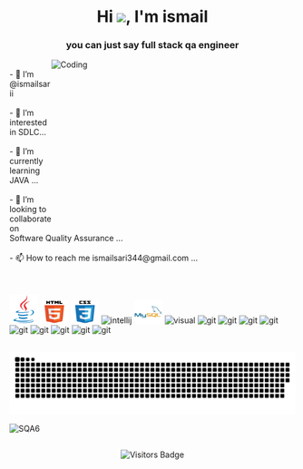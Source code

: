<h1 align="center">Hi <img src="https://media.giphy.com/media/hvRJCLFzcasrR4ia7z/giphy.gif" width="30px"/>, I'm ismail</h1>
<h3 align="center"> you can just say full stack qa engineer</h3>


<img  align="right" alt="Coding" src="https://user-images.githubusercontent.com/117009914/210116295-3c012b0d-bf7f-4cff-8d70-b5f57c29bfc1.gif" width="430" height="300"/>


<br>
 - 👋 I’m @ismailsarii 
 <br>
 <br>
 - 👀 I’m interested in SDLC... 
 <br>
 <br>
 - 🌱 I’m currently learning JAVA ...
 <br> 
 <br>
 - 💞️ I’m looking to collaborate on Software Quality Assurance ...
 <br>
 <br>
 - 📫 How to reach me ismailsari344@gmail.com ...
 <br>
 <br>
<br>
 <br>
<div align="left">
<img src="https://raw.githubusercontent.com/devicons/devicon/master/icons/java/java-original.svg" alt="java" width="50" height="50" />
<img src="https://raw.githubusercontent.com/devicons/devicon/master/icons/html5/html5-original-wordmark.svg" alt="html5" width="50" height="40" />
<img src="https://raw.githubusercontent.com/devicons/devicon/master/icons/css3/css3-original-wordmark.svg" alt="css3" width="50" height="40" /> 
<img src="https://user-images.githubusercontent.com/117009914/210330680-81c9b6ba-1417-4e1e-a4e6-4547dca7c65a.svg" alt="intellij" width="50" height="40" />
<img src="https://raw.githubusercontent.com/devicons/devicon/master/icons/mysql/mysql-original-wordmark.svg" alt="mysql" width="50" height="40" />
<img src="https://user-images.githubusercontent.com/117009914/210330301-dd366204-78cb-4630-aec5-afa1e9bf9bdb.svg" alt="visual" width="50" height="40" />
<img src="https://user-images.githubusercontent.com/117009914/210325904-d3ec9da0-9079-479e-bc46-a3feffe2bfb2.svg" alt="git" width="50" height="40" />
<img src="https://user-images.githubusercontent.com/117009914/210329371-0cd7ec68-4fd3-4e01-95e7-5455e7c03723.svg" alt="git" width="50" height="40" />
<img src="https://user-images.githubusercontent.com/117009914/210329573-a2dff5dd-7b54-4439-8013-f7fad6825bbd.svg" alt="git" width="50" height="40" />
<img src="https://user-images.githubusercontent.com/117009914/214925274-764a6534-3153-4d1d-8ee3-0abde77cc8e2.png" alt="git" width="50" height="40" />
<img src="https://user-images.githubusercontent.com/117009914/214925722-d2d0b5f3-4113-4ceb-af9e-409f1f263c55.png" alt="git" width="50" height="40" />
<img src="https://user-images.githubusercontent.com/117009914/214925752-9979fd3b-4303-42c3-be8d-6c74f3e65099.png" alt="git" width="60" height="40" />
<img src="https://user-images.githubusercontent.com/117009914/214925691-5cb5ca11-4303-4b63-bc5e-e0282ce29c22.png" alt="git" width="120" height="40" />
<img src="https://user-images.githubusercontent.com/117009914/214925623-c7731a13-619a-4702-9ff2-fc6c58b30f6a.png" alt="git" width="120" height="40" />
<img src="https://user-images.githubusercontent.com/117009914/214925543-6db844c5-d714-4187-94ca-6e9bbb93d177.png" alt="git" width="100" height="40" /> 

 
</div>

##
<div align="center">
 <img  src="https://raw.githubusercontent.com/ismailsarii/ismailsarii/output/github-contribution-grid-snake-dark.svg#gh-dark-mode-only" />
</div>

![SQA6](https://user-images.githubusercontent.com/117009914/211663479-64c7dd7f-93fa-4692-8133-ba912ea070d3.jpg)

##
<p align="center">
<img src="https://komarev.com/ghpvc/?username=ismailsarii&style=flat-square&color=0DDD00" alt="Visitors Badge"/>
</p>

<!---
ismailsarii/ismailsarii is a ✨ special ✨ repository because its `README.md` (this file) appears on your GitHub profile.
You can click the Preview link to take a look at your changes.
--->
